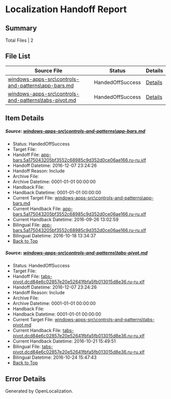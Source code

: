 # <a name='report-top'></a> Localization Handoff Report

## Summary
 Total Files | 2

## File List
 Source File | Status | Details 
 ----------- | ------ | ------- 
 [windows-apps-src\controls-and-patterns\app-bars.md](https://cpubwin.visualstudio.com/windows-uwp/_git/windows-uwp/commit/a652189d0595bb6dffbc5228a91a68261eb7e5ef?path=windows-apps-src%2Fcontrols-and-patterns%2Fapp-bars.md&_a=contents) | HandedOffSuccess | [Details](#c6d295a21825d1e89eaafcba59ca3a1b85669da91680)
 [windows-apps-src\controls-and-patterns\tabs-pivot.md](https://cpubwin.visualstudio.com/windows-uwp/_git/windows-uwp/commit/a652189d0595bb6dffbc5228a91a68261eb7e5ef?path=windows-apps-src%2Fcontrols-and-patterns%2Ftabs-pivot.md&_a=contents) | HandedOffSuccess | [Details](#865969a7c965a502acd9fe24df28128399efd3803194)

## Item Details
##### <a name='c6d295a21825d1e89eaafcba59ca3a1b85669da91680'></a> Source: [windows-apps-src\controls-and-patterns\app-bars.md](https://cpubwin.visualstudio.com/windows-uwp/_git/windows-uwp/commit/a652189d0595bb6dffbc5228a91a68261eb7e5ef?path=windows-apps-src%2Fcontrols-and-patterns%2Fapp-bars.md&_a=contents)
* Status: HandedOffSuccess
* Target File: 
* Handoff File: [app-bars.5a175043205bf3552c68985c9d352d0ce06ae166.ru-ru.xlf](https://cpubwin.visualstudio.com/windows-uwp/_git/WDCLib.handoff/commit/4d9216fb4d5dcc49d38ed34534567faa27806bc4?path=ol-handoff%2Fcpubwin%2Fwindows-uwp.ru-ru%2Fmaster%2Fapp-bars.5a175043205bf3552c68985c9d352d0ce06ae166.ru-ru.xlf&_a=contents)
* Handoff Datetime: 2016-12-07 23:24:26
* Handoff Reason: Include
* Archive File: 
* Archive Datetime: 0001-01-01 00:00:00
* Handback File: 
* Handback Datetime: 0001-01-01 00:00:00
* Current Target File: [windows-apps-src\controls-and-patterns\app-bars.md](https://cpubwin.visualstudio.com/windows-uwp/_git/windows-uwp.ru-ru/commit/37078e140af4614762ed5a02264a03e08731293e?path=windows-apps-src%2Fcontrols-and-patterns%2Fapp-bars.md&_a=contents)
* Current Handback File: [app-bars.5a175043205bf3552c68985c9d352d0ce06ae166.ru-ru.xlf](https://cpubwin.visualstudio.com/windows-uwp/_git/WDCLib.handback/commit/aceea397bec7837e796fa6c71709869d54341d84?path=ol-handback%2FMicrosoft%2Fwindows-apps.ru-ru%2Fmaster%2Fapp-bars.5a175043205bf3552c68985c9d352d0ce06ae166.ru-ru.xlf&_a=contents)
* Current Handback Datetime: 2016-09-26 13:02:59
* Bilingual File: [app-bars.5a175043205bf3552c68985c9d352d0ce06ae166.ru-ru.xlf](https://cpubwin.visualstudio.com/windows-uwp/_git/WDCLib.handback/commit/aceea397bec7837e796fa6c71709869d54341d84?path=ol-handback%2FMicrosoft%2Fwindows-apps.ru-ru%2Fmaster%2Fapp-bars.5a175043205bf3552c68985c9d352d0ce06ae166.ru-ru.xlf&_a=contents)
* Bilingual Datetime: 2016-10-18 13:34:37
* [Back to Top](#report-top)

##### <a name='865969a7c965a502acd9fe24df28128399efd3803194'></a> Source: [windows-apps-src\controls-and-patterns\tabs-pivot.md](https://cpubwin.visualstudio.com/windows-uwp/_git/windows-uwp/commit/a652189d0595bb6dffbc5228a91a68261eb7e5ef?path=windows-apps-src%2Fcontrols-and-patterns%2Ftabs-pivot.md&_a=contents)
* Status: HandedOffSuccess
* Target File: 
* Handoff File: [tabs-pivot.dcd84e6c02857e20e52641fbfa5fb013015d8e36.ru-ru.xlf](https://cpubwin.visualstudio.com/windows-uwp/_git/WDCLib.handoff/commit/4d9216fb4d5dcc49d38ed34534567faa27806bc4?path=ol-handoff%2Fcpubwin%2Fwindows-uwp.ru-ru%2Fmaster%2Ftabs-pivot.dcd84e6c02857e20e52641fbfa5fb013015d8e36.ru-ru.xlf&_a=contents)
* Handoff Datetime: 2016-12-07 23:24:26
* Handoff Reason: Include
* Archive File: 
* Archive Datetime: 0001-01-01 00:00:00
* Handback File: 
* Handback Datetime: 0001-01-01 00:00:00
* Current Target File: [windows-apps-src\controls-and-patterns\tabs-pivot.md](https://cpubwin.visualstudio.com/windows-uwp/_git/windows-uwp.ru-ru/commit/770b99fbf4006c1e626cc36481e67099273a0469?path=windows-apps-src%2Fcontrols-and-patterns%2Ftabs-pivot.md&_a=contents)
* Current Handback File: [tabs-pivot.dcd84e6c02857e20e52641fbfa5fb013015d8e36.ru-ru.xlf](https://cpubwin.visualstudio.com/windows-uwp/_git/WDCLib.handback/commit/7ab4bc81cd0244f26fc04ae860edc91a369fe117?path=ol-handback%2FMicrosoft%2Fwindows-apps.ru-ru%2Fmaster%2Ftabs-pivot.dcd84e6c02857e20e52641fbfa5fb013015d8e36.ru-ru.xlf&_a=contents)
* Current Handback Datetime: 2016-10-21 15:49:51
* Bilingual File: [tabs-pivot.dcd84e6c02857e20e52641fbfa5fb013015d8e36.ru-ru.xlf](https://cpubwin.visualstudio.com/windows-uwp/_git/WDCLib.handback/commit/7ab4bc81cd0244f26fc04ae860edc91a369fe117?path=ol-handback%2FMicrosoft%2Fwindows-apps.ru-ru%2Fmaster%2Ftabs-pivot.dcd84e6c02857e20e52641fbfa5fb013015d8e36.ru-ru.xlf&_a=contents)
* Bilingual Datetime: 2016-10-24 15:47:43
* [Back to Top](#report-top)


## Error Details

Generated by OpenLocalization.
